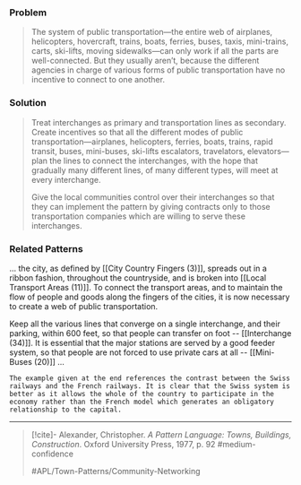 ### Problem
>The system of public transportation—the entire web of airplanes, helicopters, hovercraft, trains, boats, ferries, buses, taxis, mini-trains, carts, ski-lifts, moving sidewalks—can only work if all the parts are well-connected. But they usually aren’t, because the different agencies in charge of various forms of public transportation have no incentive to connect to one another.

### Solution
>Treat interchanges as primary and transportation lines as secondary. Create incentives so that all the different modes of public transportation—airplanes, helicopters, ferries, boats, trains, rapid transit, buses, mini-buses, ski-lifts escalators, travelators, elevators—plan the lines to connect the interchanges, with the hope that gradually many different lines, of many different types, will meet at every interchange.
>
>Give the local communities control over their interchanges so that they can implement the pattern by giving contracts only to those transportation companies which are willing to serve these interchanges.


### Related Patterns
... the city, as defined by [[City Country Fingers (3)]], spreads out in a ribbon fashion, throughout the countryside, and is broken into [[Local Transport Areas (11)]]. To connect the transport areas, and to maintain the flow of people and goods along the fingers of the cities, it is now necessary to create a web of public transportation.

Keep all the various lines that converge on a single interchange, and their parking, within 600 feet, so that people can transfer on foot -- [[Interchange (34)]]. It is essential that the major stations are served by a good feeder system, so that people are not forced to use private cars at all -- [[Mini-Buses (20)]] ...

```
The example given at the end references the contrast between the Swiss railways and the French railways. It is clear that the Swiss system is better as it allows the whole of the country to participate in the economy rather than the French model which generates an obligatory relationship to the capital.
```

---

> [!cite]- Alexander, Christopher. _A Pattern Language: Towns, Buildings, Construction_. Oxford University Press, 1977, p. 92
> #medium-confidence
>
> #APL/Town-Patterns/Community-Networking
